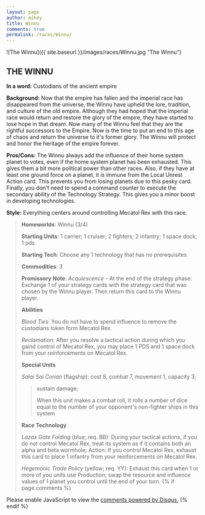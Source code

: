 ```yaml
---
layout: page
author: mikey
title: Winnu
comments: true
permalink: /races/Winnu/
---
```


![The Winnu]({{ site.baseurl }}/images/races/Winnu.jpg "The Winnu")

## THE WINNU

**In a word:** Custodians of the ancient empire

**Background:** Now that the empire has fallen and the imperial race has disappeared from the universe, the Winnu have upheld the lore, tradition, and culture of the old empire.  Although they had hoped that the imperial race would return and restore the glory of the empire, they have started to lose hope in that dream.  Now many of the Winnu feel that they are the rightful successors to the Empire.  Now is the time to put an end to this age of chaos and return the universe to it's former glory.  The Winnu will protect and honor the heritage of the empire forever.

**Pros/Cons:** The Winnu always add the influence of their home system planet to votes, even if the home system planet has been exhausted.  This gives them a bit more political power than other races.  Also, if they have at least one ground force on a planet, it is immune from the Local Unrest Action card.  This prevents you from losing planets due to this pesky card.  Finally, you don't need to spend a command counter to execute the secondary ability of the Technology Strategy.  This gives you a minor boost in developing technologies.

**Style:** Everything centers around controlling Mecatol Rex with this race.

>**Homeworlds**: Winnu (3/4)
>
>**Starting Units**: 1 carrier; 1 cruiser; 2 fighters; 2 infantry; 1 space dock; 1 pds
>
>**Starting Tech**: Choose any 1 technology that has no prerequisites. 
>
>**Commodities**: 3
>
>**Promissory Note**: _Acquiescence_ - At the end of the strategy phase: Exchange 1 of your strategy cards with the strategy card that was chosen by the Winnu player. Then return this card to the Winnu player.
>
>**Abilities**
>
>_Blood Ties_: You do not have to spend influence to remove the custodians token form Mecatol Rex.
>
>_Reclamation_: After you resolve a tactical action during which you gaind control of Mecatol Rex, you may place 1 PDS and 1 space dock from your reinforcements on Mecatol Rex.
>
>**Special Units**
>
>_Salai Sai Corian_ (flagship): cost 8, combat 7, movement 1, capacity 3; 
>>sustain damage;
>>
>>When this unit makes a combat roll, it rolls a number of dice equal to the number of your opponent's non-fighter ships in this system 
>
>**Race Technology**
>
>_Lazax Gate Folding_ (blue; req. BB): During your tactical actions, if you do not control Mecatol Rex, treat its system as if it contains both an alpha and beta wormhole; Action: If you control Mecatol Rex, exhaust this card to place 1 infantry from your reinforcements on Mecatol Rex.  
>
>_Hegemonic Trade Policy_ (yellow; req. YY): Exhaust this card when 1 or more of you units use Production; swap the resource and influence values of 1 planet you control until the end of your turn.
{% if page.comments %}
<div id="disqus_thread"></div>
<script>

/**
*  RECOMMENDED CONFIGURATION VARIABLES: EDIT AND UNCOMMENT THE SECTION BELOW TO INSERT DYNAMIC VALUES FROM YOUR PLATFORM OR CMS.
*  LEARN WHY DEFINING THESE VARIABLES IS IMPORTANT: https://disqus.com/admin/universalcode/#configuration-variables*/
/*
var disqus_config = function () {
this.page.url = PAGE_URL;  // Replace PAGE_URL with your page's canonical URL variable
this.page.identifier = PAGE_IDENTIFIER; // Replace PAGE_IDENTIFIER with your page's unique identifier variable
};
*/
(function() { // DON'T EDIT BELOW THIS LINE
var d = document, s = d.createElement('script');
s.src = 'https://mikeymischief-github-io.disqus.com/embed.js';
s.setAttribute('data-timestamp', +new Date());
(d.head || d.body).appendChild(s);
})();
</script>
<noscript>Please enable JavaScript to view the <a href="https://disqus.com/?ref_noscript">comments powered by Disqus.</a></noscript>
<script id="dsq-count-scr" src="//mikeymischief-github-io.disqus.com/count.js" async></script>                            
{% endif %}
